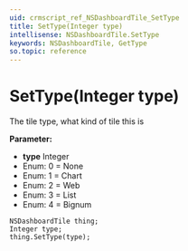 ```yaml
---
uid: crmscript_ref_NSDashboardTile_SetType
title: SetType(Integer type)
intellisense: NSDashboardTile.SetType
keywords: NSDashboardTile, GetType
so.topic: reference
---
```


# SetType(Integer type)

The tile type, what kind of tile this is

**Parameter:** 
* **type** Integer
* Enum: 0 = None 
* Enum: 1 = Chart 
* Enum: 2 = Web 
* Enum: 3 = List 
* Enum: 4 = Bignum 

```crmscript
NSDashboardTile thing;
Integer type;
thing.SetType(type);
```

